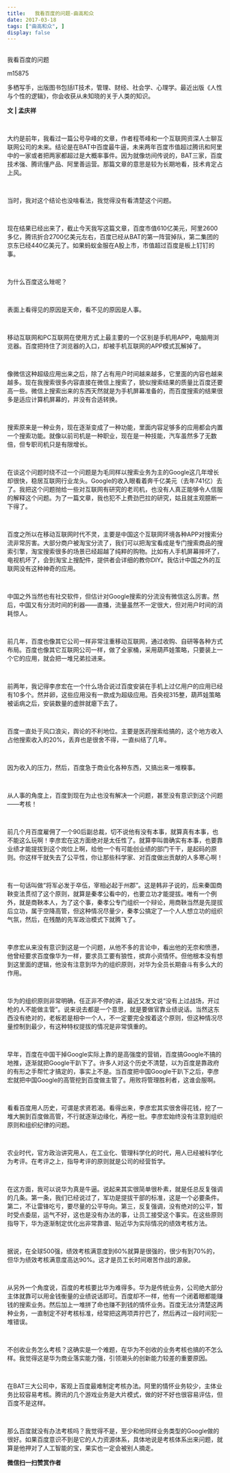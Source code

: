 ```yaml
---
title:   我看百度的问题-曲高和众
date: 2017-03-18
tags: ["曲高和众", ]
display: false
---
```



## 



我看百度的问题




m15875




多栖写手，出版图书包括IT技术，管理、财经、社会学、心理学。最近出版《人性与个性的逻辑》，你会收获从未知晓的关于人类的知识。


**文 | 孟庆祥**

&nbsp;

大约是前年，我看过一篇公号孕峰的文章，作者程苓峰和一个互联网资深人士聊互联网公司的未来。结论是在BAT中百度最牛逼，未来两年百度市值超过腾讯和阿里中的一家或者把两家都超过是大概率事件。因为就像坊间传说的，BAT三家，百度技术强、腾讯懂产品、阿里善运营。那篇文章的意思是较为长期地看，技术肯定占上风。

&nbsp;

当时，我对这个结论也没啥看法，我觉得没有看清楚这个问题。

&nbsp;

现在结果已经出来了，截止今天我写这篇文章，百度市值610亿美元，阿里2600多亿，腾讯折合2700亿美元左右，百度已经从BAT的第一阵营掉队，第二集团的京东已经440亿美元了。如果蚂蚁金服在A股上市，市值超过百度是板上钉钉的事。

&nbsp;

为什么百度这么矬呢？

&nbsp;

表面上看得见的原因是天命，看不见的原因是人事。

&nbsp;

移动互联网和PC互联网在使用方式上最主要的一个区别是手机用APP，电脑用浏览器。百度把持住了浏览器的入口，却被手机互联网的APP模式瓦解掉了。

&nbsp;

像微信这种超级应用出来之后，除了占有用户时间越来越多，它里面的内容也越来越多。现在我搜索很多内容直接在微信上搜索了，貌似搜索结果的质量比百度还要高一些。微信上搜索出来的东西天然就是为手机屏幕准备的，而百度搜索的结果很多是适应计算机屏幕的，并没有合适转换。

&nbsp;

搜索原来是一种业务，现在逐渐变成了一种功能，里面内容足够多的应用都会内置一个搜索功能。就像以前司机是一种职业，现在是一种技能，汽车虽然多了无数倍，但专职司机只是有限增长。

&nbsp;

在谈这个问题时绕不过一个问题是为毛同样以搜索业务为主的Google这几年增长却很快，稳居互联网行业龙头。Google的收入眼看着奔千亿美元（去年741亿）去了。我把这个问题抛给一些对互联网有研究的老司机，也没有人真正能够令人信服的解释这个问题。为了一篇文章，我也犯不上费劲巴拉的研究，姑且就主观臆断一下得了。

&nbsp;

百度之所以在移动互联网时代不灵，主要是中国这个互联网环境各种APP对搜索分流非常厉害。大部分商户被淘宝分流了，我们可以把淘宝看成是专门搜索商品的搜索引擎，淘宝搜索很多的场景已经超越了纯粹的购物。比如有人手机屏幕摔坏了，电视机坏了，会到淘宝上搜配件，提供者会详细的教你DIY。我估计中国之外的互联网没有这种神奇的应用。

&nbsp;

中国之外当然也有社交软件，但估计对Google搜索的分流没有微信这么厉害。然后，中国又有分流时间的利器——直播，流量虽然不一定很大，但对用户时间的消耗惊人。

&nbsp;

前几年，百度也像其它公司一样非常注重移动互联网，通过收购、自研等各种方式布局。百度也像其它互联网公司一样，做了全家桶，采用葫芦娃策略，只要装上一个它的应用，就会把一堆兄弟拉进来。

&nbsp;

前两年，我记得李彦宏在一个什么场合说过百度安装在手机上过亿用户的应用已经有10多个。然并卵，这些应用没有一款成为超级应用。百央视315整，葫芦娃策略被诟病之后，安装数量的虚胖就瘪下去了。

&nbsp;

百度一直处于风口浪尖，舆论的不利地位。主要是医药搜索给搞的，这个地方收入占他搜索收入的20%，丢弃也是很舍不得，一直纠结了几年。

&nbsp;

因为收入的压力，然后，百度急于商业化各种东西，又搞出来一堆糗事。

&nbsp;

从人事的角度上，百度到现在为止也没有解决一个问题，甚至没有意识到这个问题——考核！

&nbsp;

前几个月百度雇佣了一个90后副总裁，切不说他有没有本事，就算真有本事，也不能这么玩啊！李彦宏在这方面绝对是太任性了。就算李叫兽确实有本事，也要靠业绩才能提拔到这个岗位上啊，给他一个有可能创业绩的部门干干，是起码的原则。你这样干就失去了公平性，你让那些科学家、对百度做出贡献的人多寒心啊！

&nbsp;

有一句话叫做“将军必发于卒伍，宰相必起于州郡”。这是韩非子说的，后来秦国商鞅变法贯彻了这个原则，就算是秦孝公看中的，也要立功才能提拔。唯有一个例外，就是商鞅本人，为了这个事，秦孝公专门组织一个辩论，用商鞅当然是先提拔后立功，属于空降高管，但这种情况尽量少，秦孝公搞定了一个人人想立功的组织气氛，然后，在残酷的先军政治模式下就腾飞了。

&nbsp;

李彦宏从来没有意识到这是一个问题，从他不多的言论中，看出他的无奈和愤懑，他曾经要求百度像华为一样，要求员工要有狼性，摈弃小资情怀。但他根本没有想到这里面的逻辑，他没有注意到华为的组织原则，对华为全员长期奋斗有多么大的作用。

&nbsp;

华为的组织原则非常明确，任正非不停的讲，最近又发文说“没有上过战场，开过枪的人不能做主管”。说来说去都是一个意思，就是要做官靠业绩说话。当然这东西没有绝对的，老板若是相中一个人，不一定要完全按着这个原则，但这种情况尽量控制到最少，有这种特权提拔的情况是非常慎重的。

&nbsp;

早年，百度在中国干掉Google实际上靠的是高强度的营销，百度搞Google不搞的地推，逐渐就把Google干趴下了。许多人对这个历史不清楚，以为百度是靠政府的有形之手帮忙才搞定的，事实上不是。当百度把中国Google干趴下之后，李彦宏就把中国Google的高管挖到百度做主管了。用败将管理胜利者，这谁会服啊。

&nbsp;

看看百度用人历史，可谓是求贤若渴。看得出来，李彦宏其实很舍得花钱，挖了一堆大腕到百度做高管，不行就逐渐边缘化，再挖一批。李彦宏始终没有注意到组织原则和组织纪律的问题。

&nbsp;

农业时代，官方政治讲究用人，在工业化、管理科学化的时代，用人已经被科学化为考评。在考评之上，指导考评的原则就是公司的经营哲学。

&nbsp;

在这方面，我可以说华为真是牛逼。说起来其实很简单很朴素，就是任总反复强调的几条。第一条，我们已经说过了，军功是提拔干部的标准，这是一个必要条件。第二，不让雷锋吃亏，要尽量的公平导向。第三，反复强调，没有绝对的公平，暂时受点委屈，运气不好，这也是没有办法的事，让员工接受这个事实。在这些原则指导下，华为逐渐制定优化出非常靠谱、贴近华为实际情况的绩效考核方法。

&nbsp;

据说，在全球500强，绩效考核满意度到60%就算是很强的，很少有到70%的，但华为绩效考核满意度高达90%。这才是员工长时间艰苦作战的源泉。

&nbsp;

从另外一个角度说，百度的考核要比华为难得多。华为是传统业务，公司绝大部分主体就靠可以用金钱衡量的业绩说话即可。百度却不一样，他有一个闭着眼都能赚钱的搜索业务。然后加上一堆拼了命也赚不到钱的情怀业务。百度无法分清楚这两种业务，一直制定不好考核标准，经常把这两项弄拧巴了，然后再过一段时间犯一堆错误。

&nbsp;

不创收业务怎么考核？这确实是一个难题，在华为不创收的业务考核也搞的不怎么样。我觉得这是华为商业落实能力强，引领潮头的创新能力较差的重要原因。

&nbsp;

在BAT三大公司中，客观上百度最难制定考核办法。阿里的情怀业务较少，主体业务比较容易考核。腾讯的几个游戏业务是大片模式，做的好不好也很容易评估，但百度不是这样。

&nbsp;

那么百度就没有办法考核吗？我觉得不是，至少和他同样业务类型的Google做的很好。如果百度意识不到是它的人力资源体系，具体地说是考核体系出来问题，就算是他押对了人工智能的宝，果实也一定会被别人摘走。




**微信扫一扫赞赏作者**